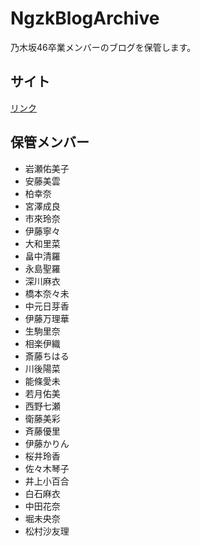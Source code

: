 NgzkBlogArchive
======================

乃木坂46卒業メンバーのブログを保管します。

## サイト
[リンク](https://re-fort.net/NgzkBlogArchive/#/)

## 保管メンバー
* 岩瀬佑美子
* 安藤美雲
* 柏幸奈
* 宮澤成良
* 市來玲奈
* 伊藤寧々
* 大和里菜
* 畠中清羅
* 永島聖羅
* 深川麻衣
* 橋本奈々未
* 中元日芽香
* 伊藤万理華
* 生駒里奈
* 相楽伊織
* 斎藤ちはる
* 川後陽菜
* 能條愛未
* 若月佑美
* 西野七瀬
* 衛藤美彩
* 斉藤優里
* 伊藤かりん
* 桜井玲香
* 佐々木琴子
* 井上小百合
* 白石麻衣
* 中田花奈
* 堀未央奈
* 松村沙友理
